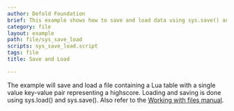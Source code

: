 ```yaml
---
author: Defold Foundation
brief: This example shows how to save and load data using sys.save() and sys.load()
category: file
layout: example
path: file/sys_save_load
scripts: sys_save_load.script
tags: file
title: Save and Load

---
```


The example will save and load a file containing a Lua table with a single value key-value pair representing a highscore. Loading and saving is done using sys.load() and sys.save(). Also refer to the [Working with files manual](https://defold.com/manuals/file-access/).